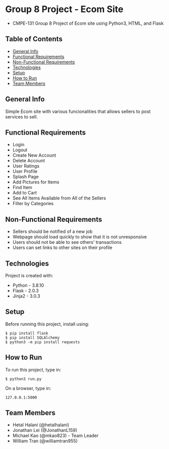 # Group 8 Project - Ecom Site
- CMPE-131 Group 8 Project of Ecom site using Python3, HTML, and Flask

## Table of Contents
* [General Info](#general-info)
* [Functional Requirements](#functional-requirements)
* [Non-Functional Requirements](#non-functional-requirements)
* [Technologies](#technologies)
* [Setup](#setup)
* [How to Run](#how-to-run)
* [Team Members](#team-members)

## General Info
Simple Ecom site with various funcionalities that allows sellers to post services to sell.

## Functional Requirements
- Login
- Logout
- Create New Account
- Delete Account
- User Ratings
- User Profile
- Splash Page
- Add Pictures for Items
- Find Item
- Add to Cart
- See All Items Available from All of the Sellers
- Filter by Categories

## Non-Functional Requirements
- Sellers should be notified of a new job
- Webpage should load quickly to show that it is not unresponsive
- Users should not be able to see others' transactions
- Users can set links to other sites on their profile

## Technologies
Project is created with:
* Python - 3.8.10
* Flask - 2.0.3
* Jinja2 - 3.0.3

## Setup
Before running this project, install using:
```
$ pip install flask
$ pip install SQLAlchemy
$ python3 -m pip install requests
```

## How to Run
To run this project, type in:
```
$ python3 run.py
```
On a browser, type in:
```
127.0.0.1:5000
```

## Team Members
- Hetal Halani (@hetalhalani)
- Jonathan Lei (@JonathanL159)
- Michael Kao (@mkao823) - Team Leader
- William Tran (@williamtran955)
